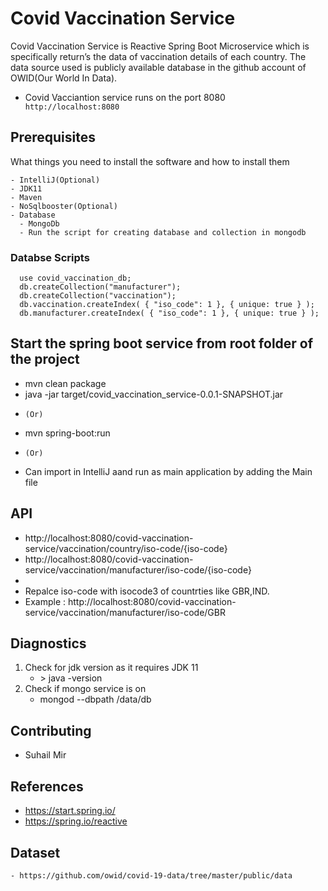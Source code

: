 # Covid Vaccination Service

Covid Vaccination Service is Reactive Spring Boot Microservice which is specifically return’s the data of vaccination details of each country.
The data source used is publicly available database in the github account of OWID(Our World In Data). 

- Covid Vacciantion service runs on the port 8080
  `` http://localhost:8080``

## Prerequisites

What things you need to install the software and how to install them

```
- IntelliJ(Optional)
- JDK11
- Maven
- NoSqlbooster(Optional)
- Database
  - MongoDb  
  - Run the script for creating database and collection in mongodb
```
### Databse Scripts

  ```
    use covid_vaccination_db;
    db.createCollection("manufacturer");
    db.createCollection("vaccination");
    db.vaccination.createIndex( { "iso_code": 1 }, { unique: true } );
    db.manufacturer.createIndex( { "iso_code": 1 }, { unique: true } );

  ```
## Start the spring boot service from root folder of the project
  - mvn clean package
  - java -jar target/covid_vaccination_service-0.0.1-SNAPSHOT.jar
   * ``(Or)``
  - mvn spring-boot:run
   * ``(Or)``
  - Can import in IntelliJ aand run as main application by adding the Main file

## API
  - http://localhost:8080/covid-vaccination-service/vaccination/country/iso-code/{iso-code}
  - http://localhost:8080/covid-vaccination-service/vaccination/manufacturer/iso-code/{iso-code}
  -
  - Repalce iso-code with isocode3 of countrties like GBR,IND.
  - Example : http://localhost:8080/covid-vaccination-service/vaccination/manufacturer/iso-code/GBR

## Diagnostics

1. Check for jdk version as it requires JDK 11
      - <terminal>> java -version
2.  Check if mongo service is on
      - mongod --dbpath <your-path>/data/db
       
## Contributing

 - Suhail Mir
  
 ## References
  - https://start.spring.io/
  - https://spring.io/reactive
  
 ## Dataset
    - https://github.com/owid/covid-19-data/tree/master/public/data
